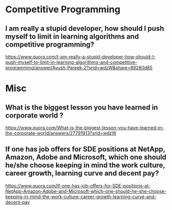 # Competitive Programming

## I am really a stupid developer, how should I push myself to limit in learning algorithms and competitive programming?

https://www.quora.com/I-am-really-a-stupid-developer-how-should-I-push-myself-to-limit-in-learning-algorithms-and-competitive-programming/answer/Ayush-Pareek-2?srid=wdzW&share=89280d85

# Misc

## What is the biggest lesson you have learned in corporate world ?

https://www.quora.com/What-is-the-biggest-lesson-you-have-learned-in-the-corporate-world/answers/27791913?srid=wdzW


## If one has job offers for SDE positions at NetApp, Amazon, Adobe and Microsoft, which one should he/she choose keeping in mind the work culture, career growth, learning curve and decent pay?

https://www.quora.com/If-one-has-job-offers-for-SDE-positions-at-NetApp-Amazon-Adobe-and-Microsoft-which-one-should-he-she-choose-keeping-in-mind-the-work-culture-career-growth-learning-curve-and-decent-pay
